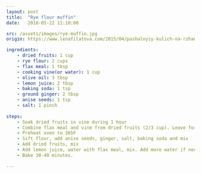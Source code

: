 ```yaml
---
layout: post
title:  "Rye flour muffin"
date:   2018-05-22 11:10:00

src: /assets/images/rye-muffin.jpg 
origin: https://www.lenafilatova.com/2015/04/pashalnyiy-kulich-na-rzhanoy-muce/

ingredients: 
    - dried fruits: 1 cup
    - rye flour: 2 cups
    - flax meal: 1 tbsp
    - cooking vine(or water): 1 cup
    - olive oil: 3 tbsp
    - lemon juice: 2 tbsp
    - baking soda: 1 tsp
    - ground ginger: 2 tbsp
    - anise seeds: 1 tsp
    - salt: 1 pinch
    
steps:
    - Soak dried fruits in vine during 1 hour
    - Combine flax meal and vine from dried fruits (2/3 cup). Leave for 15-30 min
    - Preheat oven to 365F
    - Sift flour, add anise seeds, ginger, salt, baking soda and mix
    - Add dried fruits, mix
    - Add lemon juice, water with flax meal, mix. Add more water if needed.
    - Bake 30-40 minutes.
 
---
```


